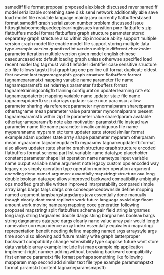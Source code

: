 samediff file format proposal proposed alex black discussed raver samediff model serializable something save disk send network additionally able save load model file readable language mainly java currently flatbuffersbased format samediff graph serialization number problem discussed issue httpsgithubcomeclipsedeeplearningjissues transition pure flatbuffers zip flatbuffers model format flatbuffers graph structure parameter stored separately graph structure also within zip introduce ability support multiple version graph model file enable model file support storing multiple data type example version quantized int version multiple different checkpoint parameter iteration multiple version given model english chinese caseduncased etc default loading graph unless otherwise specified load recent model tag tag must valid filefolder identifier case sensitive structure zip file follows tagstxt list graph tag one per line utf format duplicate oldest first newest last tagnamegraphfb graph structure flatbuffers format tagnameparamstxt mapping variable name parameter file name tagnameparamsfb set ndarrays parameter flatbuffers format tagnametrainingconfigfb training configuration updater learning rate etc tagnameupdatertxt mapping variable name updater state file name tagnameupdaterfb set ndarrays updater state note paramstxt allow parameter sharing via reference parameter mynormalparam sharedparam othertagname mean parameter value parameter mynormalparam present tagnameparamsfb within zip file parameter value sharedparam available othertagnameparamsfb note also motivation paramstxt file instead raw parameter name file name parameter invalid ambiguous file name myparamname myparam etc term updater state stored similar format example adam updater state array shape parameter myparam otherparam mean myparamm tagnameupdaterfb myparamv tagnameupdaterfb format also allows updater state sharing graph structure graph structure encoded flatbuffers format schema part list variable name datatype placeholder constant parameter shape list operation name nametype input variable name output variable name argument note legacy custom ops encoded way legacy ops simply operation type operation number operation argument encoding done named argument essentially mapstringt structure one long double boolean datatype allows improved backward compatibility ambiguity ops modified graph file written improved interpretability compared simple array iargs bargs targs dargs one consequencedownside define mapping named argument iargsbargstargsdargs java essentially done manually though clearly dont want replicate work future language avoid significant amount work moving namearg mapping code generation following proposed mapstringt split flatbuffers schema pair field string iargnames long iargs string targnames double dargs string bargnames boolean bargs string dargnames datatype dargs clearly name value array pair would length namevalue correspondence array index essentially equivalent mapstringt representation benefit needing define mapping named args arraystyle args time soon also allowing add future mainly write graph betterproper backward compatibility change extensibility type suppose future want store data variable array example include list map example nlp application implement right number adding without breaking backward compatibility first enhance paramstxt file format perhaps something like following mapparam map second add similar text file type example paramsmapstxt format paramstxt content tagnameparamsmapsfb